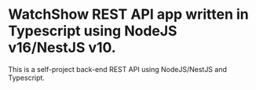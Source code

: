 # WatchShow REST API app written in Typescript using NodeJS v16/NestJS v10.
This is a self-project back-end REST API using NodeJS/NestJS and Typescript.
